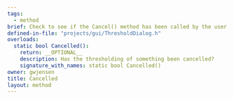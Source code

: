 ```yaml
---
tags:
  - method
brief: Check to see if the Cancel() method has been called by the user to interrupt execution.
defined-in-file: "projects/gui/ThresholdDialog.h"
overloads:
  static bool Cancelled():
    return: __OPTIONAL__
    description: Has the thresholding of something been cancelled?
    signature_with_names: static bool Cancelled()
owner: gwjensen
title: Cancelled
layout: method
---
```

